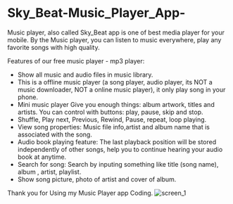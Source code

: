 # Sky_Beat-Music_Player_App-
Music player, also called Sky_Beat app is one of best media player for your mobile.
By the Music player, you can listen to music everywhere, play any favorite songs with high quality.

Features of our free music player - mp3 player:
* Show all music and audio files in music library.
* This is a offline music player (a song player, audio player, its NOT a music downloader, NOT a online music player), it only play song in your phone.
* Mini music player Give you enough things: album artwork, titles and artists. You can control with buttons: play, pause, skip and stop.
* Shuffle, Play next, Previous, Rewind, Pause, repeat, loop playing.
* View song properties: Music file info,artist and album name that is associated with the song.
* Audio book playing feature: The last playback position will be stored independently of other songs, help you to continue hearing your audio book at anytime.
* Search for song: Search by inputing something like title (song name), album , artist, playlist.
* Show song picture, photo of artist and cover of album.

Thank you for Using my Music Player app Coding.
![screen_1](https://user-images.githubusercontent.com/75658978/110006293-77b9a980-7d3f-11eb-86d1-1a500c64eb6c.png)
